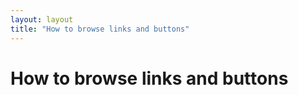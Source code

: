 ```yaml
---
layout: layout
title: "How to browse links and buttons"
---
```


# How to browse links and buttons

